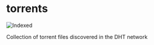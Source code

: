 torrents 
========
![Indexed](https://img.shields.io/badge/indexed-17960-blue)

Collection of torrent files discovered in the DHT network
